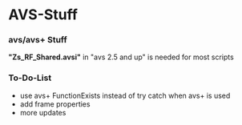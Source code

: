 AVS-Stuff
=========

### avs/avs+ Stuff
**"Zs_RF_Shared.avsi"** in "avs 2.5 and up" is needed for most scripts

### To-Do-List
*  use avs+ FunctionExists instead of try catch when avs+ is used
*  add frame properties
*  more updates
